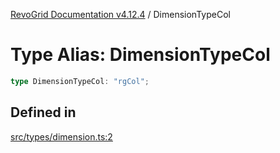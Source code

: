[RevoGrid Documentation v4.12.4](README.md) / DimensionTypeCol

# Type Alias: DimensionTypeCol

```ts
type DimensionTypeCol: "rgCol";
```

## Defined in

[src/types/dimension.ts:2](https://github.com/revolist/revogrid/blob/648f56ecfc5430eb0184373ea33dd565a6a33bb9/src/types/dimension.ts#L2)
